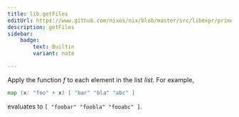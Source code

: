 ```yaml
---
title: lib.getFiles
editUrl: https://www.github.com/nixos/nix/blob/master/src/libexpr/primops.cc
description: getFiles
sidebar:
    badge: 
        text: Builtin
        variant: note

---
```


Apply the function *f* to each element in the list *list*. For
example,

```nix
map (x: "foo" + x) [ "bar" "bla" "abc" ]
```

evaluates to `[ "foobar" "foobla" "fooabc" ]`.
